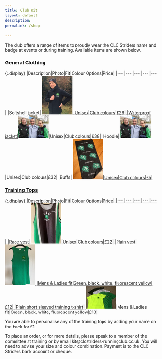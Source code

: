 ```yaml
---
title: Club Kit
layout: default
description:
permalink: /shop

---
```


The club offers a range of items to proudly wear the CLC Striders name and badge at events or during training. Available items are shown below.

### General Clothing

{:.display}
|Description|Photo|Fit|Colour Options|Price|
|--- |--- |--- |--- |--- |
|Softshell jacket| <a href="/images/kit/Softshell_jacket.jpg"><img src=" /images/kit/Softshell_jacket.jpg" width="100"> |Unisex|Club colours|£26|
|Waterproof jacket|<a href="/images/kit/kit_2.jpg"><img src=" /images/kit/kit_2.jpg" width="100"></a>|Unisex|Club colours|£38|
|Hoodie| <a href="/images/kit/kit_2.jpg"><img src=" /images/kit/kit_2.jpg" width="100"></a>|Unisex|Club colours|£32|
|Buffs| <a href="/images/kit/Buff.jpg"><img src=" /images/kit/Buff.jpg" width="100">|Unisex|Club colours|£5|

### Training Tops

{:.display}
|Description|Photo|Fit|Colour Options|Price|
|--- |--- |--- |--- |--- |
|Race vest| <a href="/images/kit/Race_vest_1.jpg"><img src=" /images/kit/Race_vest_1.jpg" width="100">|Unisex|Club colours|£22|
|Plain vest| <a href="/images/kit/Plain_vest.jpg"><img src=" /images/kit/Plain_vest.jpg" width="100"> |Mens & Ladies fit|Green, black, white, fluorescent yellow|£12|
|Plain short sleeved training t-shirt| <a href="/images/kit/Kit2018_01.jpg"><img src=" /images/kit/Kit2018_01.jpg" width="100"></a>|Mens & Ladies fit|Green, black, white, fluorescent yellow|£13|

You are able to personalise any of the training tops by adding your name on the back for £1.

To place an order, or for more details, please speak to a member of the committee at training or by email <kit@clcstriders-runningclub.co.uk>. You will need to advise your size and colour combination. Payment is to the CLC Striders bank account or cheque.
